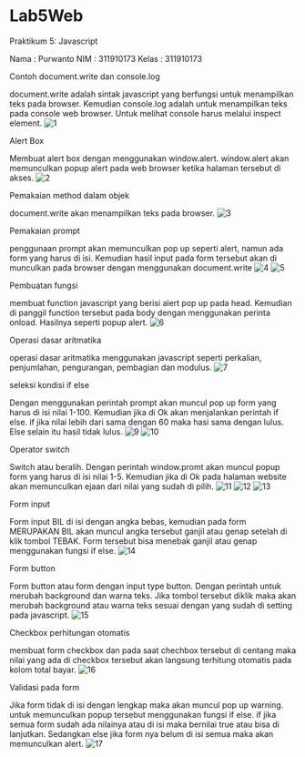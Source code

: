 # Lab5Web
Praktikum 5: Javascript

Nama : Purwanto
NIM : 311910173
Kelas : 311910173

Contoh document.write dan console.log

document.write adalah sintak javascript yang berfungsi untuk menampilkan teks pada browser. Kemudian console.log adalah untuk menampilkan teks pada console web browser. Untuk melihat console harus melalui inspect element.
![1](https://user-images.githubusercontent.com/50513551/115882423-edf0a780-a476-11eb-910c-2d63779cf4aa.png)

Alert Box

Membuat alert box dengan menggunakan window.alert. window.alert akan memunculkan popup alert pada web browser ketika halaman tersebut di akses.
![2](https://user-images.githubusercontent.com/50513551/115882604-1b3d5580-a477-11eb-8d3f-21ed0c047cdd.png)

Pemakaian method dalam objek

document.write akan menampilkan teks pada browser.
![3](https://user-images.githubusercontent.com/50513551/115882739-41fb8c00-a477-11eb-8194-606d0a849fc8.png)

Pemakaian prompt

penggunaan prompt akan memunculkan pop up seperti alert, namun ada form yang harus di isi. Kemudian hasil input pada form tersebut akan di munculkan pada browser dengan menggunakan document.write
![4](https://user-images.githubusercontent.com/50513551/115882922-70796700-a477-11eb-9743-ce77129306b3.png)
![5](https://user-images.githubusercontent.com/50513551/115882933-72432a80-a477-11eb-9da3-5f4f3aaeb63d.png)

Pembuatan fungsi

membuat function javascript yang berisi alert pop up pada head. Kemudian di panggil function tersebut pada body dengan menggunakan perinta onload. Hasilnya seperti popup alert.
![6](https://user-images.githubusercontent.com/50513551/115883191-b7fff300-a477-11eb-8096-016e8ded906e.png)

Operasi dasar aritmatika

operasi dasar aritmatika menggunakan javascript seperti perkalian, penjumlahan, pengurangan, pembagian dan modulus.
![7](https://user-images.githubusercontent.com/50513551/115883358-e5e53780-a477-11eb-8c49-997ab8272717.png)

seleksi kondisi if else

Dengan menggunakan perintah prompt akan muncul pop up form yang harus di isi nilai 1-100. Kemudian jika di Ok akan menjalankan perintah if else. if jika nilai lebih dari sama dengan 60 maka hasi sama dengan lulus. Else selain itu hasil tidak lulus.
![9](https://user-images.githubusercontent.com/50513551/115947667-609f6880-a4f3-11eb-91b8-3efbc892ee1f.png)
![10](https://user-images.githubusercontent.com/50513551/115947668-639a5900-a4f3-11eb-84ce-c4991780e68c.png)

Operator switch

Switch atau beralih. Dengan perintah window.promt akan muncul popup form yang harus di isi nilai 1-5. Kemudian jika di Ok pada halaman website akan memunculkan ejaan dari nilai yang sudah di pilih. 
![11](https://user-images.githubusercontent.com/50513551/115947736-d7d4fc80-a4f3-11eb-9056-760fac86105d.png)
![12](https://user-images.githubusercontent.com/50513551/115947737-d86d9300-a4f3-11eb-950d-52bb4bd745e8.png)
![13](https://user-images.githubusercontent.com/50513551/115947740-db688380-a4f3-11eb-81ae-792f45fc236e.png)

Form input

Form input BIL di isi dengan angka bebas, kemudian pada form MERUPAKAN BIL akan muncul angka tersebut ganjil atau genap setelah di klik tombol TEBAK. Form tersebut bisa menebak ganjil atau genap menggunakan fungsi if else.
![14](https://user-images.githubusercontent.com/50513551/115947774-35694900-a4f4-11eb-83d3-caf21f5fc055.png)

Form button

Form button atau form dengan input type button. Dengan perintah untuk merubah background dan warna teks. Jika tombol tersebut diklik maka akan merubah background atau warna teks sesuai dengan yang sudah di setting pada javascript.
![15](https://user-images.githubusercontent.com/50513551/115947813-811bf280-a4f4-11eb-8190-8e61c8075690.png)

Checkbox perhitungan otomatis

membuat form checkbox dan pada saat chechbox tersebut di centang maka nilai yang ada di checkbox tersebut akan langsung terhitung otomatis pada kolom total bayar.
![16](https://user-images.githubusercontent.com/50513551/115947847-b0cafa80-a4f4-11eb-8346-f4e517f14216.png)

Validasi pada form

Jika form tidak di isi dengan lengkap maka akan muncul pop up warning. untuk memunculkan popup tersebut menggunakan fungsi if else. if jika semua form sudah ada nilainya atau di isi maka bernilai true atau bisa di lanjutkan. Sedangkan else jika form nya belum di isi semua maka akan memunculkan alert.
![17](https://user-images.githubusercontent.com/50513551/115947936-2931bb80-a4f5-11eb-9649-8db35a92f5f1.png)

